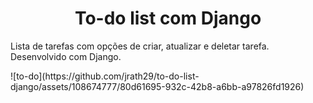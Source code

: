 <div>
  <h1 align="center">To-do list com Django</h1>
  <p>Lista de tarefas com opções de criar, atualizar e deletar tarefa. Desenvolvido com Django.</p>
</div>
![to-do](https://github.com/jrath29/to-do-list-django/assets/108674777/80d61695-932c-42b8-a6bb-a97826fd1926)


